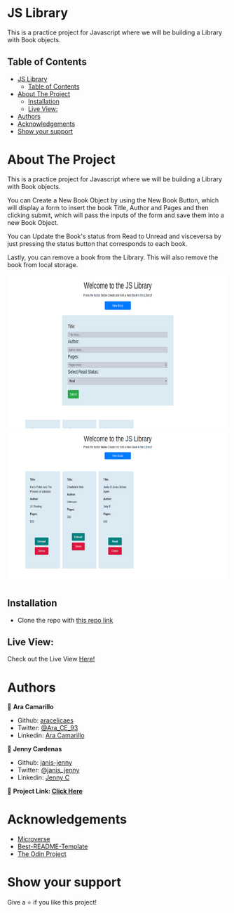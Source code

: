 # JS Library
This is a practice project for Javascript where we will be building a Library with Book objects. 

<!-- TABLE OF CONTENTS -->
## Table of Contents
- [JS Library](#js-library)
  - [Table of Contents](#table-of-contents)
- [About The Project](#about-the-project)
  - [Installation](#installation)
  - [Live View:](#live-view)
- [Authors](#authors)
- [Acknowledgements](#acknowledgements)
- [Show your support](#show-your-support)
<!-- ABOUT THE PROJECT -->
# About The Project
This is a practice project for Javascript where we will be building a Library with Book objects.

You can Create a New Book Object by using the New Book Button, which will display a form to insert the book Title, Author and Pages and then clicking submit, which will pass the inputs of the form and save them into a new Book Object.

You can Update the Book's status from Read to Unread and visceversa by just pressing the status button that corresponds to each book.

Lastly, you can remove a book from the Library. This will also remove the book from local storage.

<img src="js_library1.png" width="600" height="350">
<img src="js_library.png" width="600" height="350">

## Installation
* Clone the repo with [this repo link](https://github.com/aracelicaes/library_js/tree/feature/library)

## Live View:

Check out the Live View [Here!](https://raw.githack.com/aracelicaes/library_js/feature/library/index.html)

<!-- CONTACT -->
# Authors
👤 **Ara Camarillo**

- Github: [aracelicaes](https://github.com/aracelicaes)
- Twitter: [@Ara_CE_93](https://twitter.com/Ara_CE_93)
- Linkedin: [Ara Camarillo](www.linkedin.com/in/ara-camarillo)

👤 **Jenny Cardenas**

- Github: [janis-jenny](https://github.com/janis-jenny)
- Twitter: [@janis_jenny](https://twitter.com/janis_jenny)
- Linkedin: [Jenny C](http://www.linkedin.com/in/paolajenny)

📄 **Project Link: [Click Here](https://github.com/aracelicaes/library_js/tree/feature/library)**

<!-- ACKNOWLEDGEMENTS -->
# Acknowledgements

- [Microverse](https://microverse.org)
- [Best-README-Template](https://github.com/othneildrew/Best-README-Template)
- [The Odin Project](https://www.theodinproject.com/courses/javascript/lessons/library)
# Show your support

Give a ⭐️ if you like this project!
